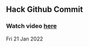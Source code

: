 
 ## Hack Github Commit 
 ### Watch video <a href="https://www.youtube.com">here</a> 
 Fri 21 Jan 2022 
